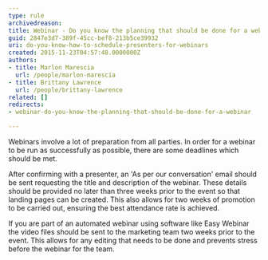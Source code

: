 ```yaml
---
type: rule
archivedreason: 
title: Webinar - Do you know the planning that should be done for a webinar?
guid: 2847e3d7-389f-45cc-bef8-213b5ce39932
uri: do-you-know-how-to-schedule-presenters-for-webinars
created: 2015-11-23T04:57:48.0000000Z
authors:
- title: Marlon Marescia
  url: /people/marlon-marescia
- title: Brittany Lawrence
  url: /people/brittany-lawrence
related: []
redirects:
- webinar-do-you-know-the-planning-that-should-be-done-for-a-webinar

---
```


Webinars involve a lot of preparation from all parties. In order for a webinar to be run as successfully as possible, there are some deadlines which should be met.

<!--endintro-->



After confirming with a presenter, an 'As per our conversation' email should be sent requesting the title and description of the webinar. These details should be provided no later than three weeks prior to the event so that landing pages can be created. This also allows for two weeks of promotion to be carried out, ensuring the best attendance rate is achieved.

If you are part of an automated webinar using software like Easy Webinar the video files should be sent to the marketing team two weeks prior to the event. This allows for any editing that needs to be done and prevents stress before the webinar for the team.
